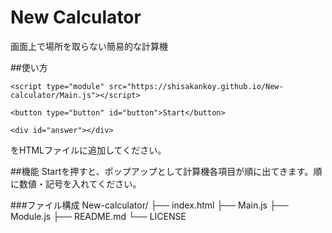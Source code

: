 # New Calculator
画面上で場所を取らない簡易的な計算機

##使い方
```
<script type="module" src="https://shisakankoy.github.io/New-calculator/Main.js"></script>
```
```
<button type="button" id="button">Start</button>
```
```
<div id="answer"></div>
```
をHTMLファイルに追加してください。

##機能
Startを押すと、ポップアップとして計算機各項目が順に出てきます。順に数値・記号を入れてください。

###ファイル構成
New-calculator/
├── index.html
├── Main.js
├── Module.js
├── README.md
└── LICENSE

